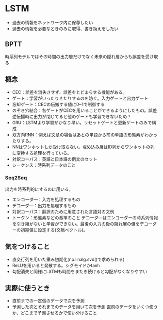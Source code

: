 # LSTM
- 過去の情報をネットワーク内に保尊したい
- 過去の情報を必要なときのみに取得、書き換えをしたい

## BPTT
時系列モデルではその時間の出力層だけでなく未来の隠れ層からも誤差を受け取る

## 概念
- CEC：誤差を消失させず、誤差をとどまらせる機能がある。
- ゲート：学習がいったりきたりするのを防ぐ。入力ゲートと出力ゲート
- 忘却ゲート：CECの伝搬する値に0~1で制御する
- のぞき穴結合：各ゲートがCECを用いることができるようにしたもの。誤差逆伝播時に出力が閉じてると他のゲートも学習できないため？
- GRU：LSTMより学習がかなり早い。リセットゲートと更新ゲートのみで構成
- 双方向RNN：例えば文章の場合はあとの単語から前の単語の形態素がわかったりする。
- NNはワンホットしか受け取らない。埋め込み層はID列からワンホットの列に変換する処理を行っている。
- 対訳コーパス：英語と日本語の例文のセット
- シーケンス：時系列データのこと

### Seq2Seq
出力を時系列的にするのに用いる。
- エンコーダ―：入力を処理するもの
- デコーダ―：出力を処理するもの
- 対訳コーパス：翻訳のために用意された言語対の文例
- トークン：形態素などの基準のこと
デコーダ―はエンコーダーの時系列情報を引き継がないと学習ができない。最後の入力の後の隠れ層の値をデコーダーの初期値に設定する(文脈ベクトル)。  


## 気をつけること
- 直交行列を用いた重み初期化(np.linalg.svd()で求められる)
- ReLUを用いると発散する。シグモイドかtanh
- 勾配消失と同様にLSTMも時間をまたぎ続けると勾配がなくなりやすい

## 実際に使うとき
- 直前までの一定個のデータで次を予測
- 予測した次とそれまでのデータを用いて次を予測
直前のデータをいくつ使うか、どこまで予測させるかで使い分けること

